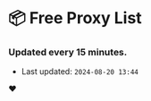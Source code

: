 # :package: Free Proxy List
### Updated every 15 minutes.

- Last updated: `2024-08-20 13:44`

:heart:
